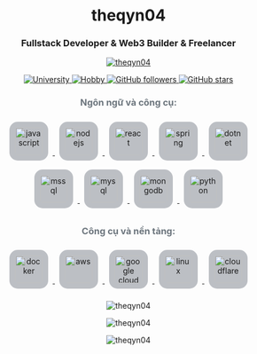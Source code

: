 <h1 align="center">theqyn04</h1>
<h3 align="center">Fullstack Developer & Web3 Builder & Freelancer</h3>

<p align="center">
  <a href="https://github.com/ryo-ma/github-profile-trophy">
    <img src="https://github-profile-trophy.vercel.app/?username=theqyn04&theme=onedark&column=7" alt="theqyn04" />
  </a>
</p>

<p align="center">
  <!-- Thẻ University -->
  <a href="https://github.com/theqyn04">
    <img src="https://img.shields.io/badge/University-FPTU-blue?style=flat&logo=graduation-cap" alt="University" />
  </a>
  
  <!-- Thẻ Hobby -->
  <a href="https://github.com/theqyn04">
    <img src="https://img.shields.io/badge/Hobby-Japanese_Culture-green?style=flat&logo=gamepad" alt="Hobby" />
  </a>
  
  <!-- Thẻ Follow -->
  <a href="https://github.com/theqyn04?tab=followers">
    <img src="https://img.shields.io/github/followers/theqyn04?color=yellow&label=Follow&logo=github&style=flat" alt="GitHub followers" />
  </a>
  
  <!-- Thẻ Star -->
  <a href="https://github.com/theqyn04?tab=repositories">
    <img src="https://img.shields.io/github/stars/theqyn04?color=orange&label=Stars&logo=github&style=flat" alt="GitHub stars" />
  </a>
</p>

<h3 align="center" style="color: #6c757d;">Ngôn ngữ và công cụ:</h3>

<p align="center">
  <!-- JavaScript -->
  <a href="https://developer.mozilla.org/en-US/docs/Web/JavaScript" target="_blank" rel="noreferrer"> 
    <img src="https://cdn.jsdelivr.net/gh/devicons/devicon/icons/javascript/javascript-original.svg" alt="javascript" width="50" height="50" style="margin: 8px; background-color: #2d374850; padding: 10px; border-radius: 15px;" />
  </a>
  
  <!-- Node.js -->
  <a href="https://nodejs.org" target="_blank" rel="noreferrer"> 
    <img src="https://cdn.jsdelivr.net/gh/devicons/devicon/icons/nodejs/nodejs-original.svg" alt="nodejs" width="50" height="50" style="margin: 8px; background-color: #2d374850; padding: 10px; border-radius: 15px;" />
  </a>
  
  <!-- React -->
  <a href="https://reactjs.org/" target="_blank" rel="noreferrer"> 
    <img src="https://cdn.jsdelivr.net/gh/devicons/devicon/icons/react/react-original.svg" alt="react" width="50" height="50" style="margin: 8px; background-color: #2d374850; padding: 10px; border-radius: 15px;" />
  </a>
  
  <!-- Spring -->
  <a href="https://spring.io/" target="_blank" rel="noreferrer"> 
    <img src="https://cdn.jsdelivr.net/gh/devicons/devicon/icons/spring/spring-original.svg" alt="spring" width="50" height="50" style="margin: 8px; background-color: #2d374850; padding: 10px; border-radius: 15px;" />
  </a>
  
  <!-- .NET -->
  <a href="https://dotnet.microsoft.com/" target="_blank" rel="noreferrer"> 
    <img src="https://cdn.jsdelivr.net/gh/devicons/devicon/icons/dot-net/dot-net-original.svg" alt="dotnet" width="50" height="50" style="margin: 8px; background-color: #2d374850; padding: 10px; border-radius: 15px;" />
  </a>
  
  <!-- MSSQL -->
  <a href="https://www.microsoft.com/en-us/sql-server" target="_blank" rel="noreferrer"> 
    <img src="https://cdn.jsdelivr.net/gh/devicons/devicon/icons/microsoftsqlserver/microsoftsqlserver-plain.svg" alt="mssql" width="50" height="50" style="margin: 8px; background-color: #2d374850; padding: 10px; border-radius: 15px;" />
  </a>
  
  <!-- MySQL -->
  <a href="https://www.mysql.com/" target="_blank" rel="noreferrer"> 
    <img src="https://cdn.jsdelivr.net/gh/devicons/devicon/icons/mysql/mysql-original.svg" alt="mysql" width="50" height="50" style="margin: 8px; background-color: #2d374850; padding: 10px; border-radius: 15px;" />
  </a>
  
  <!-- MongoDB -->
  <a href="https://www.mongodb.com/" target="_blank" rel="noreferrer"> 
    <img src="https://cdn.jsdelivr.net/gh/devicons/devicon/icons/mongodb/mongodb-original.svg" alt="mongodb" width="50" height="50" style="margin: 8px; background-color: #2d374850; padding: 10px; border-radius: 15px;" />
  </a>
  
  <!-- Python -->
  <a href="https://www.python.org" target="_blank" rel="noreferrer"> 
    <img src="https://cdn.jsdelivr.net/gh/devicons/devicon/icons/python/python-original.svg" alt="python" width="50" height="50" style="margin: 8px; background-color: #2d374850; padding: 10px; border-radius: 15px;" />
  </a>
</p>

<h3 align="center" style="color: #6c757d;">Công cụ và nền tảng:</h3>

<p align="center">
  <!-- Docker -->
  <a href="https://www.docker.com/" target="_blank" rel="noreferrer"> 
    <img src="https://cdn.jsdelivr.net/gh/devicons/devicon/icons/docker/docker-original.svg" alt="docker" width="50" height="50" style="margin: 8px; background-color: #2d374850; padding: 10px; border-radius: 15px;" />
  </a>
  
  <!-- AWS -->
  <a href="https://aws.amazon.com" target="_blank" rel="noreferrer"> 
    <img src="https://cdn.jsdelivr.net/gh/devicons/devicon/icons/amazonwebservices/amazonwebservices-original.svg" alt="aws" width="50" height="50" style="margin: 8px; background-color: #2d374850; padding: 10px; border-radius: 15px;" />
  </a>
  
  <!-- Google Cloud -->
  <a href="https://cloud.google.com" target="_blank" rel="noreferrer"> 
    <img src="https://cdn.jsdelivr.net/gh/devicons/devicon/icons/googlecloud/googlecloud-original.svg" alt="google cloud" width="50" height="50" style="margin: 8px; background-color: #2d374850; padding: 10px; border-radius: 15px;" />
  </a>
  
  <!-- Linux -->
  <a href="https://www.linux.org/" target="_blank" rel="noreferrer"> 
    <img src="https://cdn.jsdelivr.net/gh/devicons/devicon/icons/linux/linux-original.svg" alt="linux" width="50" height="50" style="margin: 8px; background-color: #2d374850; padding: 10px; border-radius: 15px;" />
  </a>
  
  <!-- Cloudflare -->
  <a href="https://www.cloudflare.com" target="_blank" rel="noreferrer"> 
    <img src="https://cdn.jsdelivr.net/gh/devicons/devicon/icons/cloudflare/cloudflare-original.svg" alt="cloudflare" width="50" height="50" style="margin: 8px; background-color: #2d374850; padding: 10px; border-radius: 15px;" />
  </a>
</p>

<p align="center">
  <img src="https://github-readme-stats.vercel.app/api/top-langs?username=theqyn04&show_icons=true&locale=en&layout=compact&theme=onedark" alt="theqyn04" />
</p>

<p align="center">
  <img src="https://github-readme-stats.vercel.app/api?username=theqyn04&show_icons=true&locale=en&theme=onedark" alt="theqyn04" />
</p>

<p align="center">
  <img src="https://github-readme-streak-stats.herokuapp.com/?user=theqyn04&theme=onedark" alt="theqyn04" />
</p>

<div align="center">
